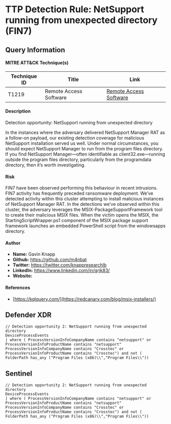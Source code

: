 # TTP Detection Rule: NetSupport running from unexpected directory (FIN7)

## Query Information

#### MITRE ATT&CK Technique(s)

| Technique ID | Title    | Link    |
| ---  | --- | --- |
| T1219 | Remote Access Software | [Remote Access Software](https://attack.mitre.org/techniques/T1219/)|

#### Description
Detection opportunity: NetSupport running from unexpected directory

In the instances where the adversary delivered NetSupport Manager RAT as a follow-on payload, our existing detection coverage for malicious NetSupport installation served us well. Under normal circumstances, you should expect NetSupport Manager to run from the program files directory. If you find NetSupport Manager—often identifiable as client32.exe—running outside the program files directory, particularly from the programdata directory, then it’s worth investigating.

#### Risk
FIN7 have been observed performing this behaviour in recent intrusions. FIN7 activity has frequently preceded ransomware deployment. We’ve detected activity within this cluster attempting to install malicious instances of NetSupport Manager RAT. In the detections we’ve observed within this cluster, the adversary leverages the MSIX-PackageSupportFramework tool to create their malicious MSIX files. When the victim opens the MSIX, the StartingScriptWrapper.ps1 component of the MSIX package support framework launches an embedded PowerShell script from the windowsapps directory.

#### Author <Optional>
- **Name:** Gavin Knapp
- **Github:** https://github.com/m4nbat 
- **Twitter:** https://twitter.com/knappresearchlb
- **LinkedIn:** https://www.linkedin.com/in/grjk83/
- **Website:**

#### References
- [https://kqlquery.com/](https://redcanary.com/blog/msix-installers/)

## Defender XDR
```KQL
// Detection opportunity 2: NetSupport running from unexpected directory
DeviceProcessEvents
| where ( ProcessVersionInfoCompanyName contains "netsupport" or ProcessVersionInfoProductName contains "netsupport" ProcessVersionInfoCompanyName contains "Crosstec" or ProcessVersionInfoProductName contains "Crosstec") and not ( FolderPath has_any ("Program Files (x86)\\","Program Files\\"))
```

## Sentinel
```KQL
// Detection opportunity 2: NetSupport running from unexpected directory
DeviceProcessEvents
| where ( ProcessVersionInfoCompanyName contains "netsupport" or ProcessVersionInfoProductName contains "netsupport" ProcessVersionInfoCompanyName contains "Crosstec" or ProcessVersionInfoProductName contains "Crosstec") and not ( FolderPath has_any ("Program Files (x86)\\","Program Files\\"))
```

